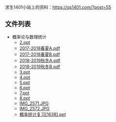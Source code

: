 求生1401小站上的资料：https://qs1401.com/?post=55


## 文件列表

- 概率论与数理统计
    - [2.ppt](https://github.com/QSCTech/zju-icicles/raw/master/%E6%A6%82%E7%8E%87%E8%AE%BA%E4%B8%8E%E6%95%B0%E7%90%86%E7%BB%9F%E8%AE%A1/2.ppt)
    - [2017-2018春夏A.pdf](https://github.com/QSCTech/zju-icicles/raw/master/%E6%A6%82%E7%8E%87%E8%AE%BA%E4%B8%8E%E6%95%B0%E7%90%86%E7%BB%9F%E8%AE%A1/2017-2018%E6%98%A5%E5%A4%8FA.pdf)
    - [2017-2018春夏B.pdf](https://github.com/QSCTech/zju-icicles/raw/master/%E6%A6%82%E7%8E%87%E8%AE%BA%E4%B8%8E%E6%95%B0%E7%90%86%E7%BB%9F%E8%AE%A1/2017-2018%E6%98%A5%E5%A4%8FB.pdf)
    - [2018-2019秋冬A.pdf](https://github.com/QSCTech/zju-icicles/raw/master/%E6%A6%82%E7%8E%87%E8%AE%BA%E4%B8%8E%E6%95%B0%E7%90%86%E7%BB%9F%E8%AE%A1/2018-2019%E7%A7%8B%E5%86%ACA.pdf)
    - [2018-2019秋冬B.pdf](https://github.com/QSCTech/zju-icicles/raw/master/%E6%A6%82%E7%8E%87%E8%AE%BA%E4%B8%8E%E6%95%B0%E7%90%86%E7%BB%9F%E8%AE%A1/2018-2019%E7%A7%8B%E5%86%ACB.pdf)
    - [3.ppt](https://github.com/QSCTech/zju-icicles/raw/master/%E6%A6%82%E7%8E%87%E8%AE%BA%E4%B8%8E%E6%95%B0%E7%90%86%E7%BB%9F%E8%AE%A1/3.ppt)
    - [4.ppt](https://github.com/QSCTech/zju-icicles/raw/master/%E6%A6%82%E7%8E%87%E8%AE%BA%E4%B8%8E%E6%95%B0%E7%90%86%E7%BB%9F%E8%AE%A1/4.ppt)
    - [5.ppt](https://github.com/QSCTech/zju-icicles/raw/master/%E6%A6%82%E7%8E%87%E8%AE%BA%E4%B8%8E%E6%95%B0%E7%90%86%E7%BB%9F%E8%AE%A1/5.ppt)
    - [6.ppt](https://github.com/QSCTech/zju-icicles/raw/master/%E6%A6%82%E7%8E%87%E8%AE%BA%E4%B8%8E%E6%95%B0%E7%90%86%E7%BB%9F%E8%AE%A1/6.ppt)
    - [7.ppt](https://github.com/QSCTech/zju-icicles/raw/master/%E6%A6%82%E7%8E%87%E8%AE%BA%E4%B8%8E%E6%95%B0%E7%90%86%E7%BB%9F%E8%AE%A1/7.ppt)
    - [8.ppt](https://github.com/QSCTech/zju-icicles/raw/master/%E6%A6%82%E7%8E%87%E8%AE%BA%E4%B8%8E%E6%95%B0%E7%90%86%E7%BB%9F%E8%AE%A1/8.ppt)
    - [IMG_2571.JPG](https://github.com/QSCTech/zju-icicles/raw/master/%E6%A6%82%E7%8E%87%E8%AE%BA%E4%B8%8E%E6%95%B0%E7%90%86%E7%BB%9F%E8%AE%A1/IMG_2571.JPG)
    - [IMG_2572.JPG](https://github.com/QSCTech/zju-icicles/raw/master/%E6%A6%82%E7%8E%87%E8%AE%BA%E4%B8%8E%E6%95%B0%E7%90%86%E7%BB%9F%E8%AE%A1/IMG_2572.JPG)
    - [概率统计复习[1638].ppt](https://github.com/QSCTech/zju-icicles/raw/master/%E6%A6%82%E7%8E%87%E8%AE%BA%E4%B8%8E%E6%95%B0%E7%90%86%E7%BB%9F%E8%AE%A1/%E6%A6%82%E7%8E%87%E7%BB%9F%E8%AE%A1%E5%A4%8D%E4%B9%A0%5B1638%5D.ppt)
